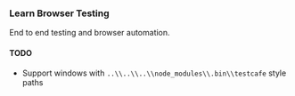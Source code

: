 
### Learn Browser Testing

End to end testing and browser automation.

#### TODO

- Support windows with `..\\..\\..\\node_modules\\.bin\\testcafe` style paths